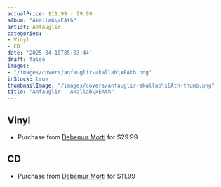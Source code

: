 ```yaml
---
actualPrice: $11.99 - 29.99
album: "Akallab\xEAth"
artist: Anfauglir
categories:
- Vinyl
- CD
date: '2025-04-15T05:03:44'
draft: false
images:
- "/images/covers/anfauglir-akallab\xEAth.png"
inStock: true
thumbnailImage: "/images/covers/anfauglir-akallab\xEAth-thumb.png"
title: "Anfauglir - Akallab\xEAth"
---
```


## Vinyl
* Purchase from [Debemur Morti](https://debemurmorti.aisamerch.com/item/158392) for $29.99
## CD
* Purchase from [Debemur Morti](https://debemurmorti.aisamerch.com/item/158390) for $11.99
